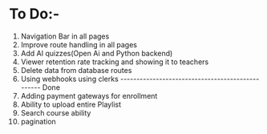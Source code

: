 # To Do:-

1. Navigation Bar in all pages
2. Improve route handling in all pages
3. Add AI quizzes(Open Ai and Python backend)
4. Viewer retention rate tracking and showing it to teachers
5. Delete data from database routes
6. Using webhooks using clerks -------------------------------------------------  Done
7. Adding payment gateways for enrollment
8. Ability to upload entire Playlist
9. Search course ability
10. pagination